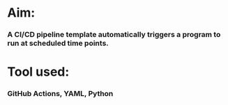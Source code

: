 # Aim: 
### A CI/CD pipeline template automatically triggers a program to run at scheduled time points.


# Tool used: 
### GitHub Actions, YAML, Python

